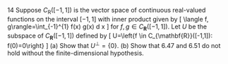 14 Suppose $C_{\mathrm{R}}([-1,1])$ is the vector space of continuous real-valued functions on the interval $[-1,1]$ with inner product given by
\[
\langle f, g\rangle=\int_{-1}^{1} f(x) g(x) d x
\]
for $f, g \in C_{\mathbf{R}}([-1,1])$. Let $U$ be the subspace of $C_{\mathbf{R}}([-1,1])$ defined by
\[
U=\left\{f \in C_{\mathbf{R}}([-1,1]): f(0)=0\right\}
\]
(a) Show that $U^{\perp}=\{0\}$.
(b) Show that $6.47$ and $6.51$ do not hold without the finite-dimensional hypothesis.